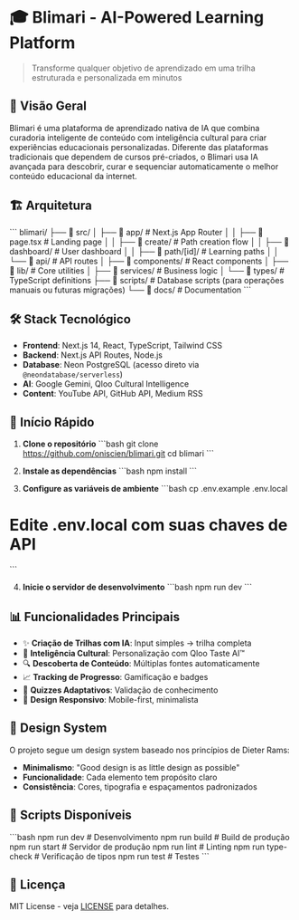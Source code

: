 # 🎓 Blimari - AI-Powered Learning Platform

> Transforme qualquer objetivo de aprendizado em uma trilha estruturada e personalizada em minutos

## 🚀 Visão Geral

Blimari é uma plataforma de aprendizado nativa de IA que combina curadoria inteligente de conteúdo com inteligência cultural para criar experiências educacionais personalizadas. Diferente das plataformas tradicionais que dependem de cursos pré-criados, o Blimari usa IA avançada para descobrir, curar e sequenciar automaticamente o melhor conteúdo educacional da internet.

## 🏗️ Arquitetura

\`\`\`
blimari/
├── 📂 src/
│   ├── 📂 app/                 # Next.js App Router
│   │   ├── 📄 page.tsx         # Landing page
│   │   ├── 📂 create/          # Path creation flow
│   │   ├── 📂 dashboard/       # User dashboard
│   │   ├── 📂 path/[id]/       # Learning paths
│   │   └── 📂 api/             # API routes
│   ├── 📂 components/          # React components
│   ├── 📂 lib/                 # Core utilities
│   ├── 📂 services/            # Business logic
│   └── 📂 types/               # TypeScript definitions
├── 📂 scripts/                 # Database scripts (para operações manuais ou futuras migrações)
└── 📂 docs/                    # Documentation
\`\`\`

## 🛠️ Stack Tecnológico

- **Frontend**: Next.js 14, React, TypeScript, Tailwind CSS
- **Backend**: Next.js API Routes, Node.js
- **Database**: Neon PostgreSQL (acesso direto via `@neondatabase/serverless`)
- **AI**: Google Gemini, Qloo Cultural Intelligence
- **Content**: YouTube API, GitHub API, Medium RSS

## 🚀 Início Rápido

1.  **Clone o repositório**
  \`\`\`bash
  git clone https://github.com/oniscien/blimari.git
  cd blimari
  \`\`\`

2.  **Instale as dependências**
  \`\`\`bash
  npm install
  \`\`\`

3.  **Configure as variáveis de ambiente**
  \`\`\`bash
  cp .env.example .env.local
  # Edite .env.local com suas chaves de API
  \`\`\`

4.  **Inicie o servidor de desenvolvimento**
  \`\`\`bash
  npm run dev
  \`\`\`

## 📊 Funcionalidades Principais

-   ✨ **Criação de Trilhas com IA**: Input simples → trilha completa
-   🧠 **Inteligência Cultural**: Personalização com Qloo Taste AI™
-   🔍 **Descoberta de Conteúdo**: Múltiplas fontes automaticamente
-   📈 **Tracking de Progresso**: Gamificação e badges
-   🎯 **Quizzes Adaptativos**: Validação de conhecimento
-   📱 **Design Responsivo**: Mobile-first, minimalista

## 🎨 Design System 

O projeto segue um design system baseado nos princípios de Dieter Rams:
-   **Minimalismo**: "Good design is as little design as possible"
-   **Funcionalidade**: Cada elemento tem propósito claro
-   **Consistência**: Cores, tipografia e espaçamentos padronizados

## 🔧 Scripts Disponíveis

\`\`\`bash
npm run dev          # Desenvolvimento
npm run build        # Build de produção
npm run start        # Servidor de produção
npm run lint         # Linting
npm run type-check   # Verificação de tipos
npm run test         # Testes
\`\`\`

## 📝 Licença

MIT License - veja [LICENSE](LICENSE) para detalhes.
